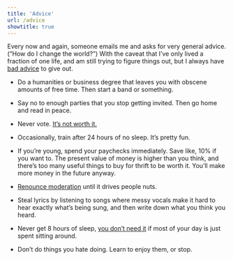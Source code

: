 ```yaml
---
title: 'Advice'
url: /advice
showtitle: true
---
```


 Every now and again, someone emails me and asks for very general advice. (“How do I change the world?”) With the caveat that I’ve only lived a fraction of one life, and am still trying to figure things out, but I always have [bad advice](https://joodaloop.com/bad-advice) to give out.

- Do a humanities or business degree that leaves you with obscene amounts of free time. Then start a band or something.

- Say no to enough parties that you stop getting invited. Then go home and read in peace.

- Never vote.  [It’s not worth it.](https://putanumonit.com/2015/12/30/010-voting) 
 
- Occasionally, train after 24 hours of no sleep. It’s pretty fun.

- If you’re young, spend your paychecks immediately. Save like, 10% if you want to. The present value of money is higher than you think, and there’s too many useful things to buy for thrift to be worth it. You’ll make more money in the future anyway.

- [Renounce moderation](https://210ethan.github.io/thoughts/moderation.html)  until it drives people nuts.

- Steal lyrics by listening to songs where messy vocals make it hard to hear exactly what’s being sung, and then write down what you think you heard.

- Never get 8 hours of sleep, [you don’t need it](http://mythicalstrength.blogspot.com/2021/01/things-that-are-and-are-not-important.html) if most of your day is just spent sitting around.

- Don’t do things you hate doing. Learn to enjoy them, or stop.




<!-- {{<newspaper-dots>}}    -->
